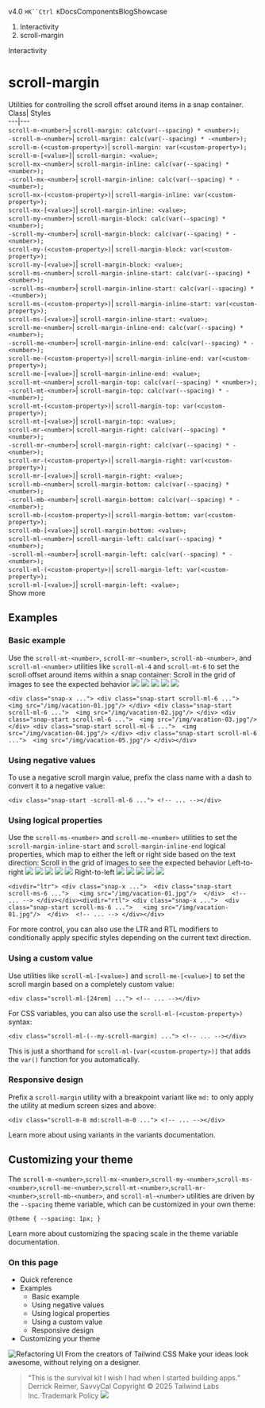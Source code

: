 v4.0
`⌘K``Ctrl K`DocsComponentsBlogShowcase
  1. Interactivity
  2. scroll-margin


Interactivity
# scroll-margin
Utilities for controlling the scroll offset around items in a snap container.
Class| Styles  
---|---  
`scroll-m-<number>`| `scroll-margin: calc(var(--spacing) * <number>);`  
`-scroll-m-<number>`| `scroll-margin: calc(var(--spacing) * -<number>);`  
`scroll-m-(<custom-property>)`| `scroll-margin: var(<custom-property>);`  
`scroll-m-[<value>]`| `scroll-margin: <value>;`  
`scroll-mx-<number>`| `scroll-margin-inline: calc(var(--spacing) * <number>);`  
`-scroll-mx-<number>`| `scroll-margin-inline: calc(var(--spacing) * -<number>);`  
`scroll-mx-(<custom-property>)`| `scroll-margin-inline: var(<custom-property>);`  
`scroll-mx-[<value>]`| `scroll-margin-inline: <value>;`  
`scroll-my-<number>`| `scroll-margin-block: calc(var(--spacing) * <number>);`  
`-scroll-my-<number>`| `scroll-margin-block: calc(var(--spacing) * -<number>);`  
`scroll-my-(<custom-property>)`| `scroll-margin-block: var(<custom-property>);`  
`scroll-my-[<value>]`| `scroll-margin-block: <value>;`  
`scroll-ms-<number>`| `scroll-margin-inline-start: calc(var(--spacing) * <number>);`  
`-scroll-ms-<number>`| `scroll-margin-inline-start: calc(var(--spacing) * -<number>);`  
`scroll-ms-(<custom-property>)`| `scroll-margin-inline-start: var(<custom-property>);`  
`scroll-ms-[<value>]`| `scroll-margin-inline-start: <value>;`  
`scroll-me-<number>`| `scroll-margin-inline-end: calc(var(--spacing) * <number>);`  
`-scroll-me-<number>`| `scroll-margin-inline-end: calc(var(--spacing) * -<number>);`  
`scroll-me-(<custom-property>)`| `scroll-margin-inline-end: var(<custom-property>);`  
`scroll-me-[<value>]`| `scroll-margin-inline-end: <value>;`  
`scroll-mt-<number>`| `scroll-margin-top: calc(var(--spacing) * <number>);`  
`-scroll-mt-<number>`| `scroll-margin-top: calc(var(--spacing) * -<number>);`  
`scroll-mt-(<custom-property>)`| `scroll-margin-top: var(<custom-property>);`  
`scroll-mt-[<value>]`| `scroll-margin-top: <value>;`  
`scroll-mr-<number>`| `scroll-margin-right: calc(var(--spacing) * <number>);`  
`-scroll-mr-<number>`| `scroll-margin-right: calc(var(--spacing) * -<number>);`  
`scroll-mr-(<custom-property>)`| `scroll-margin-right: var(<custom-property>);`  
`scroll-mr-[<value>]`| `scroll-margin-right: <value>;`  
`scroll-mb-<number>`| `scroll-margin-bottom: calc(var(--spacing) * <number>);`  
`-scroll-mb-<number>`| `scroll-margin-bottom: calc(var(--spacing) * -<number>);`  
`scroll-mb-(<custom-property>)`| `scroll-margin-bottom: var(<custom-property>);`  
`scroll-mb-[<value>]`| `scroll-margin-bottom: <value>;`  
`scroll-ml-<number>`| `scroll-margin-left: calc(var(--spacing) * <number>);`  
`-scroll-ml-<number>`| `scroll-margin-left: calc(var(--spacing) * -<number>);`  
`scroll-ml-(<custom-property>)`| `scroll-margin-left: var(<custom-property>);`  
`scroll-ml-[<value>]`| `scroll-margin-left: <value>;`  
Show more
## Examples
### Basic example
Use the `scroll-mt-<number>`, `scroll-mr-<number>`, `scroll-mb-<number>`, and `scroll-ml-<number>` utilities like `scroll-ml-4` and `scroll-mt-6` to set the scroll offset around items within a snap container:
Scroll in the grid of images to see the expected behavior
![](https://images.unsplash.com/photo-1604999565976-8913ad2ddb7c?ixlib=rb-1.2.1&ixid=MnwxMjA3fDB8MHxwaG90by1wYWdlfHx8fGVufDB8fHx8&auto=format&fit=crop&w=320&h=160&q=80)
![](https://images.unsplash.com/photo-1540206351-d6465b3ac5c1?ixlib=rb-1.2.1&ixid=MnwxMjA3fDB8MHxwaG90by1wYWdlfHx8fGVufDB8fHx8&auto=format&fit=crop&w=320&h=160&q=80)
![](https://images.unsplash.com/photo-1622890806166-111d7f6c7c97?ixlib=rb-1.2.1&ixid=MnwxMjA3fDB8MHxwaG90by1wYWdlfHx8fGVufDB8fHx8&auto=format&fit=crop&w=320&h=160&q=80)
![](https://images.unsplash.com/photo-1590523277543-a94d2e4eb00b?ixlib=rb-1.2.1&ixid=MnwxMjA3fDB8MHxwaG90by1wYWdlfHx8fGVufDB8fHx8&auto=format&fit=crop&w=320&h=160&q=80)
![](https://images.unsplash.com/photo-1575424909138-46b05e5919ec?ixlib=rb-1.2.1&ixid=MnwxMjA3fDB8MHxwaG90by1wYWdlfHx8fGVufDB8fHx8&auto=format&fit=crop&w=320&h=160&q=80)
```
<div class="snap-x ..."> <div class="snap-start scroll-ml-6 ...">  <img src="/img/vacation-01.jpg"/> </div> <div class="snap-start scroll-ml-6 ...">  <img src="/img/vacation-02.jpg"/> </div> <div class="snap-start scroll-ml-6 ...">  <img src="/img/vacation-03.jpg"/> </div> <div class="snap-start scroll-ml-6 ...">  <img src="/img/vacation-04.jpg"/> </div> <div class="snap-start scroll-ml-6 ...">  <img src="/img/vacation-05.jpg"/> </div></div>
```

### Using negative values
To use a negative scroll margin value, prefix the class name with a dash to convert it to a negative value:
```
<div class="snap-start -scroll-ml-6 ..."> <!-- ... --></div>
```

### Using logical properties
Use the `scroll-ms-<number>` and `scroll-me-<number>` utilities to set the `scroll-margin-inline-start` and `scroll-margin-inline-end` logical properties, which map to either the left or right side based on the text direction:
Scroll in the grid of images to see the expected behavior
Left-to-right
![](https://images.unsplash.com/photo-1604999565976-8913ad2ddb7c?ixlib=rb-1.2.1&ixid=MnwxMjA3fDB8MHxwaG90by1wYWdlfHx8fGVufDB8fHx8&auto=format&fit=crop&w=320&h=160&q=80)
![](https://images.unsplash.com/photo-1540206351-d6465b3ac5c1?ixlib=rb-1.2.1&ixid=MnwxMjA3fDB8MHxwaG90by1wYWdlfHx8fGVufDB8fHx8&auto=format&fit=crop&w=320&h=160&q=80)
![](https://images.unsplash.com/photo-1622890806166-111d7f6c7c97?ixlib=rb-1.2.1&ixid=MnwxMjA3fDB8MHxwaG90by1wYWdlfHx8fGVufDB8fHx8&auto=format&fit=crop&w=320&h=160&q=80)
![](https://images.unsplash.com/photo-1590523277543-a94d2e4eb00b?ixlib=rb-1.2.1&ixid=MnwxMjA3fDB8MHxwaG90by1wYWdlfHx8fGVufDB8fHx8&auto=format&fit=crop&w=320&h=160&q=80)
![](https://images.unsplash.com/photo-1575424909138-46b05e5919ec?ixlib=rb-1.2.1&ixid=MnwxMjA3fDB8MHxwaG90by1wYWdlfHx8fGVufDB8fHx8&auto=format&fit=crop&w=320&h=160&q=80)
Right-to-left
![](https://images.unsplash.com/photo-1604999565976-8913ad2ddb7c?ixlib=rb-1.2.1&ixid=MnwxMjA3fDB8MHxwaG90by1wYWdlfHx8fGVufDB8fHx8&auto=format&fit=crop&w=320&h=160&q=80)
![](https://images.unsplash.com/photo-1540206351-d6465b3ac5c1?ixlib=rb-1.2.1&ixid=MnwxMjA3fDB8MHxwaG90by1wYWdlfHx8fGVufDB8fHx8&auto=format&fit=crop&w=320&h=160&q=80)
![](https://images.unsplash.com/photo-1622890806166-111d7f6c7c97?ixlib=rb-1.2.1&ixid=MnwxMjA3fDB8MHxwaG90by1wYWdlfHx8fGVufDB8fHx8&auto=format&fit=crop&w=320&h=160&q=80)
![](https://images.unsplash.com/photo-1590523277543-a94d2e4eb00b?ixlib=rb-1.2.1&ixid=MnwxMjA3fDB8MHxwaG90by1wYWdlfHx8fGVufDB8fHx8&auto=format&fit=crop&w=320&h=160&q=80)
![](https://images.unsplash.com/photo-1575424909138-46b05e5919ec?ixlib=rb-1.2.1&ixid=MnwxMjA3fDB8MHxwaG90by1wYWdlfHx8fGVufDB8fHx8&auto=format&fit=crop&w=320&h=160&q=80)
```
<divdir="ltr"> <div class="snap-x ...">  <div class="snap-start scroll-ms-6 ...">   <img src="/img/vacation-01.jpg"/>  </div>  <!-- ... --> </div></div><divdir="rtl"> <div class="snap-x ...">  <div class="snap-start scroll-ms-6 ...">   <img src="/img/vacation-01.jpg"/>  </div>  <!-- ... --> </div></div>
```

For more control, you can also use the LTR and RTL modifiers to conditionally apply specific styles depending on the current text direction.
### Using a custom value
Use utilities like `scroll-ml-[<value>]` and `scroll-me-[<value>]` to set the scroll margin based on a completely custom value:
```
<div class="scroll-ml-[24rem] ..."> <!-- ... --></div>
```

For CSS variables, you can also use the `scroll-ml-(<custom-property>)` syntax:
```
<div class="scroll-ml-(--my-scroll-margin) ..."> <!-- ... --></div>
```

This is just a shorthand for `scroll-ml-[var(<custom-property>)]` that adds the `var()` function for you automatically.
### Responsive design
Prefix a `scroll-margin` utility with a breakpoint variant like `md:` to only apply the utility at medium screen sizes and above:
```
<div class="scroll-m-8 md:scroll-m-0 ..."> <!-- ... --></div>
```

Learn more about using variants in the variants documentation.
## Customizing your theme
The `scroll-m-<number>`,`scroll-mx-<number>`,`scroll-my-<number>`,`scroll-ms-<number>`,`scroll-me-<number>`,`scroll-mt-<number>`,`scroll-mr-<number>`,`scroll-mb-<number>`, and `scroll-ml-<number>` utilities are driven by the `--spacing` theme variable, which can be customized in your own theme:
```
@theme { --spacing: 1px; }
```

Learn more about customizing the spacing scale in the theme variable documentation.
### On this page
  * Quick reference
  * Examples
    * Basic example
    * Using negative values
    * Using logical properties
    * Using a custom value
    * Responsive design
  * Customizing your theme


![Refactoring UI](https://tailwindcss.com/_next/image?url=%2F_next%2Fstatic%2Fmedia%2Fbook-promo.27d91093.png&w=256&q=75)
From the creators of Tailwind CSS
Make your ideas look awesome, without relying on a designer.
> “This is the survival kit I wish I had when I started building apps.”
> Derrick Reimer, SavvyCal
Copyright © 2025 Tailwind Labs Inc.·Trademark Policy
![](https://cdn.usefathom.com/?h=https%3A%2F%2Ftailwindcss.com&p=%2Fdocs%2Fscroll-margin&r=&sid=PMFMDJGK&qs=%7B%7D&cid=29662604)
